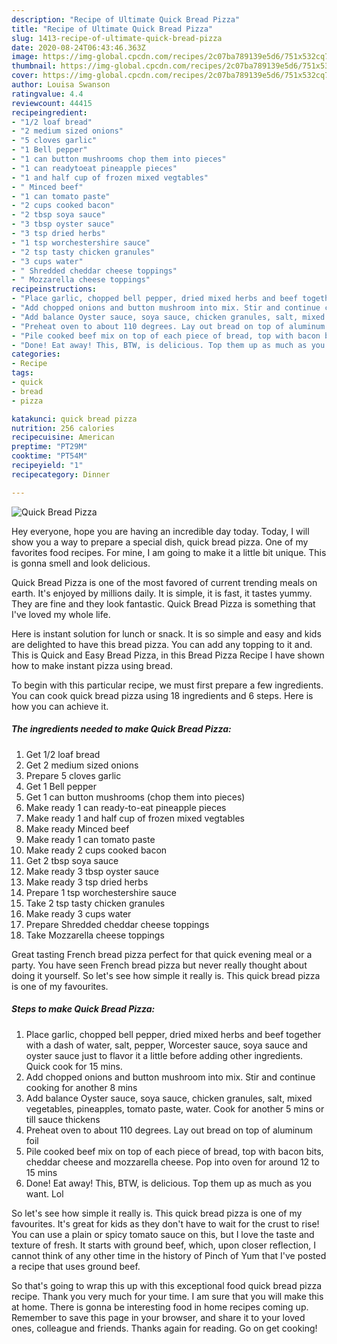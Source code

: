 ```yaml
---
description: "Recipe of Ultimate Quick Bread Pizza"
title: "Recipe of Ultimate Quick Bread Pizza"
slug: 1413-recipe-of-ultimate-quick-bread-pizza
date: 2020-08-24T06:43:46.363Z
image: https://img-global.cpcdn.com/recipes/2c07ba789139e5d6/751x532cq70/quick-bread-pizza-recipe-main-photo.jpg
thumbnail: https://img-global.cpcdn.com/recipes/2c07ba789139e5d6/751x532cq70/quick-bread-pizza-recipe-main-photo.jpg
cover: https://img-global.cpcdn.com/recipes/2c07ba789139e5d6/751x532cq70/quick-bread-pizza-recipe-main-photo.jpg
author: Louisa Swanson
ratingvalue: 4.4
reviewcount: 44415
recipeingredient:
- "1/2 loaf bread"
- "2 medium sized onions"
- "5 cloves garlic"
- "1 Bell pepper"
- "1 can button mushrooms chop them into pieces"
- "1 can readytoeat pineapple pieces"
- "1 and half cup of frozen mixed vegtables"
- " Minced beef"
- "1 can tomato paste"
- "2 cups cooked bacon"
- "2 tbsp soya sauce"
- "3 tbsp oyster sauce"
- "3 tsp dried herbs"
- "1 tsp worchestershire sauce"
- "2 tsp tasty chicken granules"
- "3 cups water"
- " Shredded cheddar cheese toppings"
- " Mozzarella cheese toppings"
recipeinstructions:
- "Place garlic, chopped bell pepper, dried mixed herbs and beef together with a dash of water, salt, pepper, Worcester sauce, soya sauce and oyster sauce just to flavor it a little before adding other ingredients. Quick cook for 15 mins."
- "Add chopped onions and button mushroom into mix. Stir and continue cooking for another 8 mins"
- "Add balance Oyster sauce, soya sauce, chicken granules, salt, mixed vegetables, pineapples, tomato paste, water. Cook for another 5 mins or till sauce thickens"
- "Preheat oven to about 110 degrees. Lay out bread on top of aluminum foil"
- "Pile cooked beef mix on top of each piece of bread, top with bacon bits, cheddar cheese and mozzarella cheese. Pop into oven for around 12 to 15 mins"
- "Done! Eat away! This, BTW, is delicious. Top them up as much as you want. Lol"
categories:
- Recipe
tags:
- quick
- bread
- pizza

katakunci: quick bread pizza 
nutrition: 256 calories
recipecuisine: American
preptime: "PT29M"
cooktime: "PT54M"
recipeyield: "1"
recipecategory: Dinner

---
```



![Quick Bread Pizza](https://img-global.cpcdn.com/recipes/2c07ba789139e5d6/751x532cq70/quick-bread-pizza-recipe-main-photo.jpg)

Hey everyone, hope you are having an incredible day today. Today, I will show you a way to prepare a special dish, quick bread pizza. One of my favorites food recipes. For mine, I am going to make it a little bit unique. This is gonna smell and look delicious.

Quick Bread Pizza is one of the most favored of current trending meals on earth. It's enjoyed by millions daily. It is simple, it is fast, it tastes yummy. They are fine and they look fantastic. Quick Bread Pizza is something that I've loved my whole life.

Here is instant solution for lunch or snack. It is so simple and easy and kids are delighted to have this bread pizza. You can add any topping to it and. This is Quick and Easy Bread Pizza, in this Bread Pizza Recipe I have shown how to make instant pizza using bread.


To begin with this particular recipe, we must first prepare a few ingredients. You can cook quick bread pizza using 18 ingredients and 6 steps. Here is how you can achieve it.

<!--inarticleads1-->

##### The ingredients needed to make Quick Bread Pizza:

1. Get 1/2 loaf bread
1. Get 2 medium sized onions
1. Prepare 5 cloves garlic
1. Get 1 Bell pepper
1. Get 1 can button mushrooms (chop them into pieces)
1. Make ready 1 can ready-to-eat pineapple pieces
1. Make ready 1 and half cup of frozen mixed vegtables
1. Make ready  Minced beef
1. Make ready 1 can tomato paste
1. Make ready 2 cups cooked bacon
1. Get 2 tbsp soya sauce
1. Make ready 3 tbsp oyster sauce
1. Make ready 3 tsp dried herbs
1. Prepare 1 tsp worchestershire sauce
1. Take 2 tsp tasty chicken granules
1. Make ready 3 cups water
1. Prepare  Shredded cheddar cheese toppings
1. Take  Mozzarella cheese toppings


Great tasting French bread pizza perfect for that quick evening meal or a party. You have seen French bread pizza but never really thought about doing it yourself. So let&#39;s see how simple it really is. This quick bread pizza is one of my favourites. 

<!--inarticleads2-->

##### Steps to make Quick Bread Pizza:

1. Place garlic, chopped bell pepper, dried mixed herbs and beef together with a dash of water, salt, pepper, Worcester sauce, soya sauce and oyster sauce just to flavor it a little before adding other ingredients. Quick cook for 15 mins.
1. Add chopped onions and button mushroom into mix. Stir and continue cooking for another 8 mins
1. Add balance Oyster sauce, soya sauce, chicken granules, salt, mixed vegetables, pineapples, tomato paste, water. Cook for another 5 mins or till sauce thickens
1. Preheat oven to about 110 degrees. Lay out bread on top of aluminum foil
1. Pile cooked beef mix on top of each piece of bread, top with bacon bits, cheddar cheese and mozzarella cheese. Pop into oven for around 12 to 15 mins
1. Done! Eat away! This, BTW, is delicious. Top them up as much as you want. Lol


So let&#39;s see how simple it really is. This quick bread pizza is one of my favourites. It&#39;s great for kids as they don&#39;t have to wait for the crust to rise! You can use a plain or spicy tomato sauce on this, but I love the taste and texture of fresh. It starts with ground beef, which, upon closer reflection, I cannot think of any other time in the history of Pinch of Yum that I&#39;ve posted a recipe that uses ground beef. 

So that's going to wrap this up with this exceptional food quick bread pizza recipe. Thank you very much for your time. I am sure that you will make this at home. There is gonna be interesting food in home recipes coming up. Remember to save this page in your browser, and share it to your loved ones, colleague and friends. Thanks again for reading. Go on get cooking!
